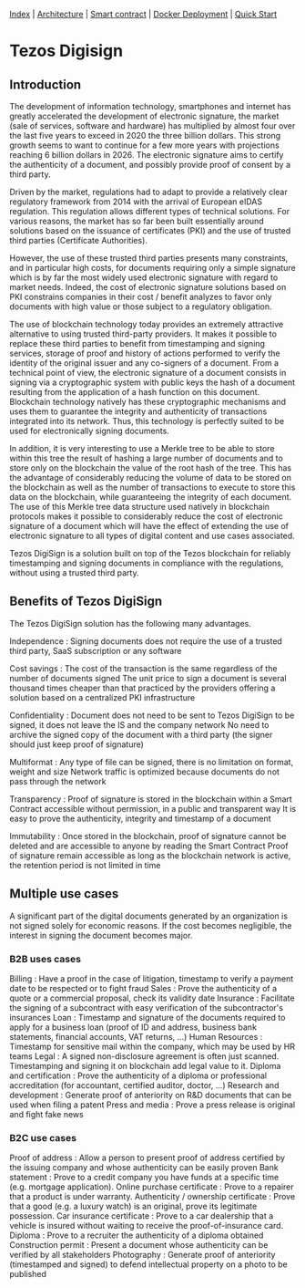 [Index](./README.md) | [Architecture](./architecture.md) | [Smart contract](contract/README.md) | [Docker Deployment](documentation/DockerDeployment.md) | [Quick Start](scripts/QuickStart.md)

# Tezos Digisign

## Introduction

The development of information technology, smartphones and internet has greatly accelerated the development of electronic signature, the market (sale of services, software and hardware) has multiplied by almost four over the last five years to exceed in 2020 the three billion dollars. This strong growth seems to want to continue for a few more years with projections reaching 6 billion dollars in 2026.
The electronic signature aims to certify the authenticity of a document, and possibly provide proof of consent by a third party.
  
Driven by the market, regulations had to adapt to provide a relatively clear regulatory framework from 2014 with the arrival of European eIDAS regulation. This regulation allows different types of technical solutions. For various reasons, the market has so far been built essentially around solutions based on the issuance of certificates (PKI) and the use of trusted third parties (Certificate Authorities).
  
However, the use of these trusted third parties presents many constraints, and in particular high costs, for documents requiring only a simple signature which is by far the most widely used electronic signature with regard to market needs. Indeed, the cost of electronic signature solutions based on PKI constrains companies in their cost / benefit analyzes to favor only documents with high value or those subject to a regulatory obligation.
  
The use of blockchain technology today provides an extremely attractive alternative to using trusted third-party providers. It makes it possible to replace these third parties to benefit from timestamping and signing services, storage of proof and history of actions performed to verify the identity of the original issuer and any co-signers of a document.  From a technical point of view, the electronic signature of a document consists in signing via a cryptographic system with public keys the hash of a document resulting from the application of a hash function on this document. Blockchain technology natively has these cryptographic mechanisms and uses them to guarantee the integrity and authenticity of transactions integrated into its network. Thus, this technology is perfectly suited to be used for electronically signing documents.
  
In addition, it is very interesting to use a Merkle tree to be able to store within this tree the result of hashing a large number of documents and to store only on the blockchain the value of the root hash of the tree. This has the advantage of considerably reducing the volume of data to be stored on the blockchain as well as the number of transactions to execute to store this data on the blockchain, while guaranteeing the integrity of each document. The use of this Merkle tree data structure used natively in blockchain protocols makes it possible to considerably reduce the cost of electronic signature of a document which will have the effect of extending the use of electronic signature to all types of digital content and use cases associated.
  
Tezos DigiSign is a solution built on top of the Tezos blockchain for reliably timestamping and signing documents in compliance with the regulations, without using a trusted third party.
  

## Benefits of Tezos DigiSign

The Tezos DigiSign solution has the following many advantages.

Independence : Signing documents does not require the use of a trusted third party, SaaS subscription or any software
  
Cost savings : The cost of the transaction is the same regardless of the number of documents signed
The unit price to sign a document is several thousand times cheaper than that practiced by the providers offering a solution based on a centralized PKI infrastructure
  
Confidentiality	: Document does not need to be sent to Tezos DigiSign to be signed, it does not leave the IS and the company network
No need to archive the signed copy of the document with a third party (the signer should just keep proof of signature)
  
Multiformat : Any type of file can be signed, there is no limitation on format, weight and size
Network traffic is optimized because documents do not pass through the network
  
Transparency : Proof of signature is stored in the blockchain within a Smart Contract accessible without permission, in a public and transparent way
It is easy to prove the authenticity, integrity and timestamp of a document
  
Immutability : Once stored in the blockchain, proof of signature cannot be deleted and are accessible to anyone by reading the Smart Contract
Proof of signature remain accessible as long as the blockchain network is active, the retention period is not limited in time

## Multiple use cases

A significant part of the digital documents generated by an organization is not signed solely for economic reasons.
If the cost becomes negligible, the interest in signing the document becomes major.
  
### B2B uses cases

Billing : Have a proof in the case of litigation, timestamp to verify a payment date to be respected or to fight fraud
Sales : Prove the authenticity of a quote or a commercial proposal, check its validity date
Insurance : Facilitate the signing of a subcontract with easy verification of the subcontractor's insurances
Loan : Timestamp and signature of the documents required to apply for a business loan (proof of ID and address, business bank statements, financial accounts, VAT returns, …)
Human Resources : Timestamp for sensitive mail within the company, which may be used by HR teams
Legal : A signed non-disclosure agreement is often just scanned. Timestamping and signing it on blockchain add legal value to it.
Diploma and certification : Prove the authenticity of a diploma or professional accreditation (for accountant, certified auditor, doctor, …)
Research and development : Generate proof of anteriority on R&D documents that can be used when filing a patent
Press and media : Prove a press release is original and fight fake news


### B2C use cases

Proof of address : Allow a person to present proof of address certified by the issuing company and whose authenticity can be easily proven
Bank statement : Prove to a credit company you have funds at a specific time (e.g. mortgage application).
Online purchase certificate : Prove to a repairer that a product is under warranty.
Authenticity / ownership certificate : Prove that a good (e.g. a luxury watch) is an original, prove its legitimate possession.
Car insurance certificate : Prove to a car dealership that a vehicle is insured without waiting to receive the proof-of-insurance card.
Diploma : Prove to a recruiter the authenticity of a diploma obtained
Construction permit : Present a document whose authenticity can be verified by all stakeholders
Photography : Generate proof of anteriority (timestamped and signed) to defend intellectual property on a photo to be published
